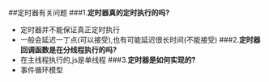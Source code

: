 ##定时器有关问题
###1.**定时器真的定时执行的吗?**
- 定时器并不能保证真正定时执行
- 一般会延迟一丁点(可以接受),也有可能延迟很长时间(不能接受)
###2.**定时器回调函数是在分线程执行的吗?**
- 在主线程执行的,js是单线程
###3.**定时器是如何实现的?**
- 事件循环模型
